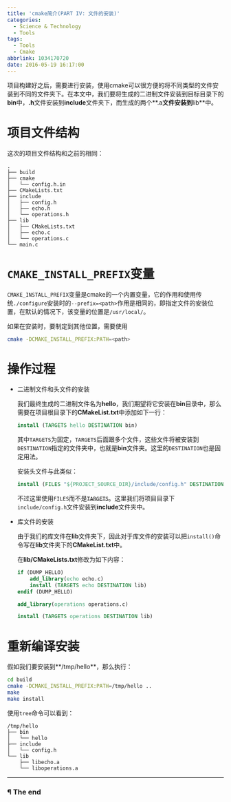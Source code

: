 ```yaml
---
title: 'cmake简介(PART IV: 文件的安装)'
categories:
  - Science & Technology
  - Tools
tags:
  - Tools
  - Cmake
abbrlink: 1034170720
date: 2016-05-19 16:17:00
---
```


项目构建好之后，需要进行安装，使用cmake可以很方便的将不同类型的文件安装到不同的文件夹下。在本文中，我们要将生成的二进制文件安装到目标目录下的**bin**中，**.h**文件安装到**include**文件夹下，而生成的两个**.a**文件安装到**lib**中。

<!-- more -->

# 项目文件结构

这次的项目文件结构和之前的相同：

```
.
├── build
├── cmake
│   └── config.h.in
├── CMakeLists.txt
├── include
│   ├── config.h
│   ├── echo.h
│   └── operations.h
├── lib
│   ├── CMakeLists.txt
│   ├── echo.c
│   └── operations.c
└── main.c
```

# `CMAKE_INSTALL_PREFIX`变量

`CMAKE_INSTALL_PREFIX`变量是cmake的一个内置变量，它的作用和使用传统`./configure`安装时的`--prefix=<path>`作用是相同的，即指定文件的安装位置，在默认的情况下，该变量的位置是`/usr/local/`。

如果在安装时，要制定到其他位置，需要使用

```bash
cmake -DCMAKE_INSTALL_PREFIX:PATH=<path>
```

# 操作过程

- 二进制文件和头文件的安装

   我们最终生成的二进制文件名为**hello**，我们期望将它安装在**bin**目录中，那么需要在项目根目录下的**CMakeList.txt**中添加如下一行：

   ```cmake
   install (TARGETS hello DESTINATION bin)
   ```

   其中`TARGETS`为固定，`TARGETS`后面跟多个文件，这些文件将被安装到`DESTINATION`指定的文件夹中，也就是**bin**文件夹。这里的`DESTINATION`也是固定用法。

   安装头文件与此类似：

   ```cmake
   install (FILES "${PROJECT_SOURCE_DIR}/include/config.h" DESTINATION include)
   ```

   不过这里使用`FILES`而不是<del>`TARGETS`</del>。这里我们将项目目录下`include/config.h`文件安装到**include**文件夹中。

- 库文件的安装

   由于我们的库文件在**lib**文件夹下，因此对于库文件的安装可以把`install()`命令写在**lib**文件夹下的**CMakeList.txt**中。

   在**lib/CMakeLists.txt**修改为如下内容：

   ```cmake
   if (DUMP_HELLO)
       add_library(echo echo.c)
       install (TARGETS echo DESTINATION lib)
   endif (DUMP_HELLO)

   add_library(operations operations.c)

   install (TARGETS operations DESTINATION lib)
   ```

# 重新编译安装

假如我们要安装到**/tmp/hello**，那么执行：

```bash
cd build
cmake -DCMAKE_INSTALL_PREFIX:PATH=/tmp/hello ..
make
make install
```

使用`tree`命令可以看到：

```
/tmp/hello
├── bin
│   └── hello
├── include
│   └── config.h
└── lib
    ├── libecho.a
    └── liboperations.a
```

---

### ¶ The end

